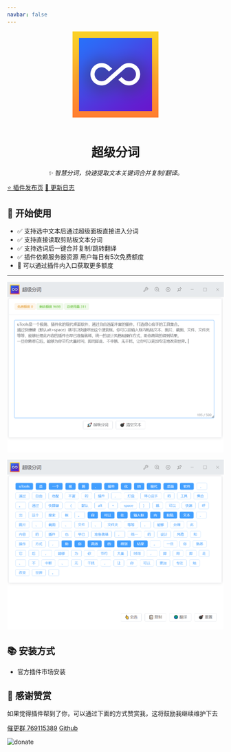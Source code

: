 ```yaml
---
navbar: false
---
```


<div align="center">
  <img src="./assets/logo.png" alt="logo" />
  <br></br>
  <h1>超级分词</h1>
  <i>✨ 智慧分词，快速提取文本关键词合并复制/翻译。</i>
</div>

[⭐ 插件发布页](https://yuanliao.info/d/5722/29)
[🚚 更新日志](./log/README.md)

## 🔰 开始使用

- ✅ 支持选中文本后通过超级面板直接进入分词
- ✅ 支持直接读取剪贴板文本分词
- ✅ 支持选词后一键合并复制/跳转翻译
- ✅ 插件依赖服务器资源 用户每日有5次免费额度
- 🎁 可以通过插件内入口获取更多额度

--------

![](./assets/img1.png)

![](./assets/img2.png)

## 📚 安装方式

- 官方插件市场安装

## 💝 感谢赞赏

如果觉得插件帮到了你，可以通过下面的方式赞赏我，这将鼓励我继续维护下去

[催更群 769115389](https://qm.qq.com/cgi-bin/qm/qr?k=9qfHKTaQuWqYN1ys1yiQPdJ4iIlHwgL5&jump_from=webapi)  [Github](https://github.com/ZiuChen)

![donate](https://gcore.jsdelivr.net/gh/ZiuChen/ZiuChen/donate.png)
